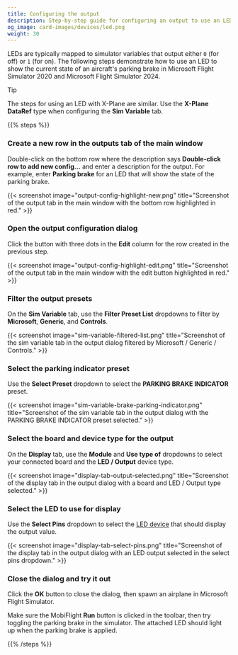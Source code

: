 ```yaml
---
title: Configuring the output
description: Step-by-step guide for configuring an output to use an LED in MobiFlight.
og_image: card-images/devices/led.png
weight: 30
---
```


LEDs are typically mapped to simulator variables that output either `0` (for off) or `1` (for on). The following steps demonstrate how to use an LED to show the current state of an aircraft's parking brake in Microsoft Flight Simulator 2020 and Microsoft Flight Simulator 2024.

> [!TIP]
> The steps for using an LED with X-Plane are similar. Use the **X-Plane DataRef** type when configuring the **Sim Variable** tab.

{{% steps %}}

### Create a new row in the outputs tab of the main window

Double-click on the bottom row where the description says **Double-click row to add new config...** and enter a description for the output. For example, enter **Parking brake** for an LED that will show the state of the parking brake.

{{< screenshot image="output-config-highlight-new.png" title="Screenshot of the output tab in the main window with the bottom row highlighted in red." >}}

### Open the output configuration dialog

Click the button with three dots in the **Edit** column for the row created in the previous step.

{{< screenshot image="output-config-highlight-edit.png" title="Screenshot of the output tab in the main window with the edit button highlighted in red." >}}

### Filter the output presets

On the **Sim Variable** tab, use the **Filter Preset List** dropdowns to filter by **Microsoft**, **Generic**, and **Controls**.

{{< screenshot image="sim-variable-filtered-list.png" title="Screenshot of the sim variable tab in the output dialog filtered by Microsoft / Generic / Controls." >}}

### Select the parking indicator preset

Use the **Select Preset** dropdown to select the **PARKING BRAKE INDICATOR** preset.

{{< screenshot image="sim-variable-brake-parking-indicator.png" title="Screenshot of the sim variable tab in the output dialog with the PARKING BRAKE INDICATOR preset selected." >}}

### Select the board and device type for the output

On the **Display** tab, use the **Module** and **Use type of** dropdowns to select your connected board and the **LED / Output** device type.

{{< screenshot image="display-tab-output-selected.png" title="Screenshot of the display tab in the output dialog with a board and LED / Output type selected." >}}

### Select the LED to use for display

Use the **Select Pins** dropdown to select the [LED device](/devices/led/configuring-device) that should display the output value.

{{< screenshot image="display-tab-select-pins.png" title="Screenshot of the display tab in the output dialog with an LED output selected in the select pins dropdown." >}}

### Close the dialog and try it out

Click the **OK** button to close the dialog, then spawn an airplane in Microsoft Flight Simulator.

Make sure the MobiFlight **Run** button is clicked in the toolbar, then try toggling the parking brake in the simulator. The attached LED should light up when the parking brake is applied.

{{% /steps %}}

